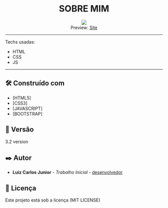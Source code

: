 <h1 align="center"> SOBRE MIM </h1>

<p align="center">
<img src="http://img.shields.io/static/v1?label=STATUS&message=CONCLUIDO&color=GREEN&style=for-the-badge"/> <br>Preview: <a href="http://www.luizcarlos.site/"> Site <a>
</p>
<hr>
<p> Techs usadas:
<ul>
<li>HTML</li>
<li>CSS</li>
<li>JS</li>
</ul>
</p>
<hr>

## 🛠️ Construído com

* [HTML5]
* [CSS3]
* [JAVASCRIPT]
* [BOOTSTRAP]

## 📌 Versão

3.2 version 

## ✒️ Autor

* **Luiz Carlos Junior** - *Trabalho Inicial* - [desenvolvedor](https://github.com/luizcarlosjj)

## 📄 Licença

Este projeto está sob a licença (MIT LICENSE)

